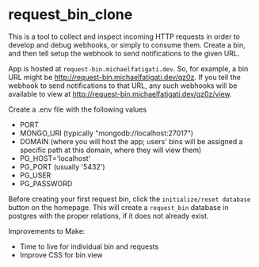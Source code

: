 # request_bin_clone 

This is a tool to collect and inspect incoming HTTP requests
in order to develop and debug webhooks, or simply to consume them. Create a bin, and then tell setup the webhook to send notifications to the given URL.

App is hosted at `request-bin.michaelfatigati.dev`. So, for example, a bin URL might be <http://request-bin.michaelfatigati.dev/qz0z>. If you tell the webhook to send notifications to that URL, any such webhooks will be available to view at <http://request-bin.michaelfatigati.dev/qz0z/view>.

Create a .env file with the following values
- PORT
- MONGO_URI (typically "mongodb://localhost:27017")
- DOMAIN (where you will host the app; users' bins will be assigned a specific path at this domain, where they will view them)
- PG_HOST='localhost'
- PG_PORT (usually '5432')
- PG_USER
- PG_PASSWORD

Before creating your first request bin, click the `initialize/reset database` button on the homepage. This will create a `request_bin` database in postgres with the proper relations, if it does not already exist.

Improvements to Make:
- Time to live for individual bin and requests
- Improve CSS for bin view